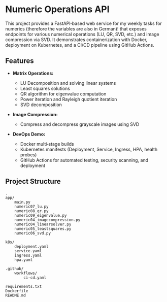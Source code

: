 # Numeric Operations API

This project provides a FastAPI‑based web service for my weekly tasks for numerics (therefore the variables are also in German)! that exposes endpoints for various numerical operations (LU, QR, SVD, etc.) and image compression via SVD. It demonstrates containerization with Docker, deployment on Kubernetes, and a CI/CD pipeline using GitHub Actions.

## Features

- **Matrix Operations:**  
  - LU Decomposition and solving linear systems  
  - Least squares solutions  
  - QR algorithm for eigenvalue computation  
  - Power iteration and Rayleigh quotient iteration  
  - SVD decomposition

- **Image Compression:**  
  - Compress and decompress grayscale images using SVD

- **DevOps Demo:**  
  - Docker multi‑stage builds  
  - Kubernetes manifests (Deployment, Service, Ingress, HPA, health probes)  
  - GitHub Actions for automated testing, security scanning, and deployment

## Project Structure


```
.
app/
    main.py
    numeric07_lu.py
    numeric08_qr.py
    numeric09_eigenvalue.py
    numeric04_imagecompression.py
    numeric04_linearsolver.py
    numeric05_leastsquares.py
    numeric06_svd.py
```

```
k8s/
    deployment.yaml
    service.yaml
    ingress.yaml
    hpa.yaml
```

```
.github/
    workflows/
        ci-cd.yaml
```

```
requirements.txt
Dockerfile
README.md
```
